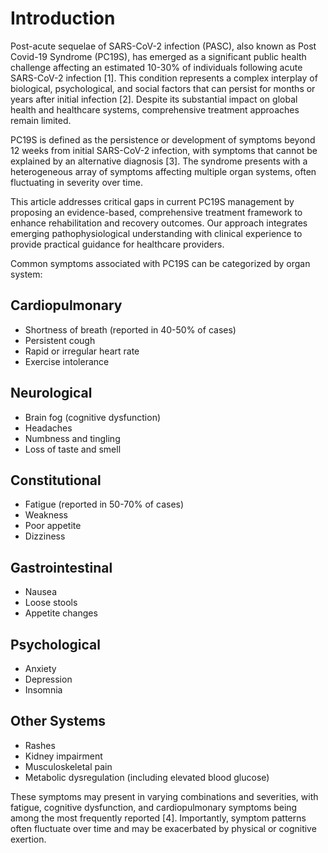 # Introduction

Post-acute sequelae of SARS-CoV-2 infection (PASC), also known as Post Covid-19 Syndrome (PC19S), has emerged as a significant public health challenge affecting an estimated 10-30% of individuals following acute SARS-CoV-2 infection [1]. This condition represents a complex interplay of biological, psychological, and social factors that can persist for months or years after initial infection [2]. Despite its substantial impact on global health and healthcare systems, comprehensive treatment approaches remain limited.

PC19S is defined as the persistence or development of symptoms beyond 12 weeks from initial SARS-CoV-2 infection, with symptoms that cannot be explained by an alternative diagnosis [3]. The syndrome presents with a heterogeneous array of symptoms affecting multiple organ systems, often fluctuating in severity over time.

This article addresses critical gaps in current PC19S management by proposing an evidence-based, comprehensive treatment framework to enhance rehabilitation and recovery outcomes. Our approach integrates emerging pathophysiological understanding with clinical experience to provide practical guidance for healthcare providers.

Common symptoms associated with PC19S can be categorized by organ system:

## Cardiopulmonary
- Shortness of breath (reported in 40-50% of cases)
- Persistent cough
- Rapid or irregular heart rate
- Exercise intolerance

## Neurological
- Brain fog (cognitive dysfunction)
- Headaches
- Numbness and tingling
- Loss of taste and smell

## Constitutional
- Fatigue (reported in 50-70% of cases)
- Weakness
- Poor appetite
- Dizziness

## Gastrointestinal
- Nausea
- Loose stools
- Appetite changes

## Psychological
- Anxiety
- Depression
- Insomnia

## Other Systems
- Rashes
- Kidney impairment
- Musculoskeletal pain
- Metabolic dysregulation (including elevated blood glucose)

These symptoms may present in varying combinations and severities, with fatigue, cognitive dysfunction, and cardiopulmonary symptoms being among the most frequently reported [4]. Importantly, symptom patterns often fluctuate over time and may be exacerbated by physical or cognitive exertion.